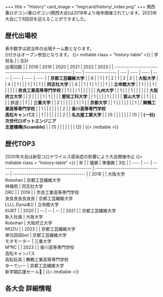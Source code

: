 +++
title = "History"
card_image =  "img/card/history/_index.png"
+++
関西春ロボコン/春ロボコン(関西大会)は2018年より毎年開催されています。2023年大会にて6回目を迎えることができました。

## 歴代出場校
表中数字は該当年の出場チーム数となります。<br>
()付きはオープン参加となります。
{{< mdtable class = "history-table" >}}
| 学校名                                                   |     | 合計<br>出場回数 |     | 2018 | 2019 | 2020 | 2021 | 2022 | 2023 |
| -------------------------------------------------------- | --- | ---------------- | --- | ---- | ---- | ---- | ---- | ---- | ---- |
| **京都工芸繊維大学**                                     |     | 6                |     | 1    | 1    | 2    | 1    | 2    | 2    |
| **大阪大学**                                             |     | 4                |     | 1    |      |      | 1    | 1    | 1    |
| **同志社大学**                                           |     | 4                |     | 1    | 1    | 1    |      |      | 1    |
| **立命館大学**                                           |     | 1                |     |      | 1    |      |      |      |      |
| **奈良工業高等専門学校**                                 |     | 1                |     |      | 1    |      |      |      |      |
| **九州大学**                                             |     | 1                |     |      | 1    |      |      |      |      |
| **大阪府立大学**                                         |     | 2                |     |      |      | 1    | 1    |      |      |
| **愛知工科大学**                                         |     | 1                |     |      |      | 1    |      |      |      |
| **富山大学**                                             |     | 1                |     |      |      |      | 辞退 |      | 1    |
| **三重大学**                                             |     | 2                |     |      |      |      |      | 1    | 1    |
| **京都大学**                                             |     | 1                |     |      |      |      |      |      | 1    |
| **舞鶴工業高等専門学校**                                 |     | 1                |     |      |      |      |      |      | 2    |
| **香川高等専門学校<br>高松キャンパス**                   |     | 1                |     |      |      |      |      |      | 2    |
| **名古屋工業大学**                                       |     | (1)              |     |      |      |      |      |      | (1)  |
| **(一社)次世代ロボットエンジニア<br>支援機構(Scramble)** |     | (1)              |     |      |      |      |      |      | (2)  |
{{< /mdtable >}}

## 歴代TOP3
2020年大会は新型コロナウイルス感染症の影響により大会開催中止
{{< mdtable class = "history-table" >}}
| 年   |     | 優勝                                           | 準優勝                             | 3位                                   |
| ---- | --- | ---------------------------------------------- | ---------------------------------- | ------------------------------------- |
| 2018 |     | 大阪大学<br>Robohan                            | 京都工芸繊維大学<br>林檎雨         | 同志社大学<br>DRC                     |
| 2019 |     | 奈良工業高等専門学校<br>良良良良良良良         | 京都工芸繊維大学<br>LLLL.Dyna本()  | 立命館大学<br>KURT                    |
| 2020 |     | --                                             | --                                 | --                                    |
| 2021 |     | 京都工芸繊維大学<br>新入社員                   | 大阪大学<br>Robohan                | 大阪府立大学<br>MOZU                  |
| 2022 |     | 京都工芸繊維大学<br>単位回収bot                | 京都工芸繊維大学<br>モタモーター   | 三重大学<br>M³RC                      |
| 2023 |     | 香川高等専門学校<br>高松キャンパス<br>高松玩具 | 舞鶴工業高等専門学校<br>ゆーでぃー | 京都工芸繊維大学<br>新学期応援セール📣 |
{{< /mdtable >}}

## 各大会 詳細情報
